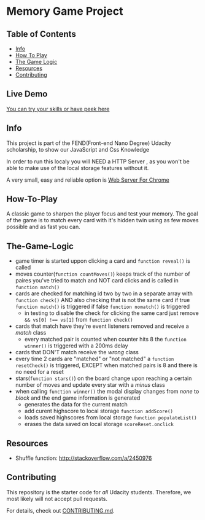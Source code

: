 # Memory Game Project

## Table of Contents
* [Info](#info)
* [How To Play](#how-to-play)
* [The Game Logic](#the-game-logic)
* [Resources](#resources)
* [Contributing](#contributing)


## Live Demo
[You can try your skills or have peek here](https://gabrielcmoraru.github.io/memory-game/ "Concentration")



## Info
This project is part of the FEND(Front-end Nano Degree) Udacity scholarship, to show our JavaScript and Css Knowledge

In order to run this localy you will NEED a HTTP Server , as you won't be able to make use of the local storage features without it.

A very small, easy and reliable option is [Web Server For Chrome](https://chrome.google.com/webstore/detail/web-server-for-chrome/ofhbbkphhbklhfoeikjpcbhemlocgigb?hl=en "Web Server for Chrome")


## How-To-Play
A classic game to sharpen the player focus and test your memory. 
The goal of the game is to match every card with it's hidden twin using as few moves possible and as fast you can.


## The-Game-Logic
- game timer is started uppon clicking a card and `function reveal()` is called
- moves counter(`function countMoves()`) keeps track of the number of paires you've tried to match and NOT card clicks and is called in `function match()`
- cards are checked for matching id two by two in a separate array with `function check()` AND also checking that is not the same card if true `function match()` is triggered if false `function nomatch()` is triggered
  * in testing to disable the check for clicking the same card just remove `&& vs[0] !== vs[1]` from `function check()` 
- cards that match have they're event listeners removed and receive a *match* class
  * every matched pair is counted when counter hits 8 the `function winner()` is triggered with a 200ms delay
- cards that DON'T match receive the *wrong* class
- every time 2 cards are "matched" or "not matched" a `function resetCheck()` is triggered, EXCEPT when matched pairs is 8 and there is no need for a reset
- stars(`function stars()`) on the board change upon reaching a certain number of moves and update every star with a *minus* class
- when calling `function winner()` the modal display changes from *none* to *block* and the end game information is generated
  * generates the data for the current match
  * add curent highscore to local storage `function addScore()`
  * loads saved highscores from local storage `function populateList()`
  * erases the data saved on local storage `scoreReset.onclick`


## Resources
- Shuffle function: http://stackoverflow.com/a/2450976



## Contributing

This repository is the starter code for _all_ Udacity students. Therefore, we most likely will not accept pull requests.

For details, check out [CONTRIBUTING.md](CONTRIBUTING.md).

